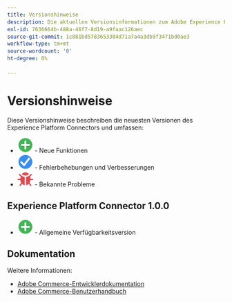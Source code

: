 ```yaml
---
title: Versionshinweise
description: Die aktuellen Versionsinformationen zum Adobe Experience Platform Connector von Adobe Commerce.
exl-id: 7636664b-488a-46f7-8d19-a9faac126aec
source-git-commit: 1c881bd5783653304d71a7a4a3db9f3471bd0ae3
workflow-type: tm+mt
source-wordcount: '0'
ht-degree: 0%

---
```


# Versionshinweise

Diese Versionshinweise beschreiben die neuesten Versionen des Experience Platform Connectors und umfassen:

* ![Neu](../assets/new.svg) - Neue Funktionen
* ![Fehlerbehebung](../assets/fix.svg) - Fehlerbehebungen und Verbesserungen
* ![Fehler](../assets/bug.svg) - Bekannte Probleme

## Experience Platform Connector 1.0.0

* ![Neu](../assets/new.svg) - Allgemeine Verfügbarkeitsversion

## Dokumentation

Weitere Informationen:

* [Adobe Commerce-Entwicklerdokumentation](https://devdocs.magento.com/)
* [Adobe Commerce-Benutzerhandbuch](https://docs.magento.com/user-guide/)
